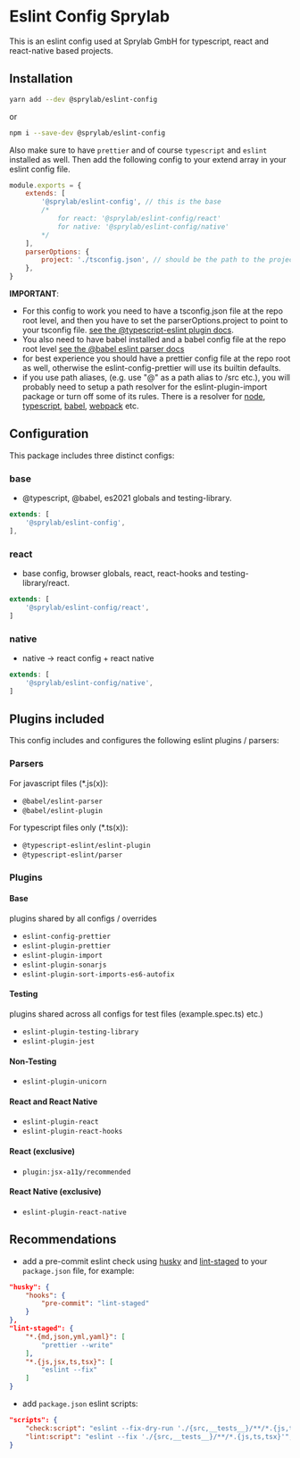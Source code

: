 # Eslint Config Sprylab

This is an eslint config used at Sprylab GmbH for typescript, react and react-native based projects.

## Installation

```bash
yarn add --dev @sprylab/eslint-config
```

or

```bash
npm i --save-dev @sprylab/eslint-config
```

Also make sure to have `prettier` and of course `typescript` and `eslint` installed as well.
Then add the following config to your extend array in your eslint config file.

```js
module.exports = {
    extends: [
        '@sprylab/eslint-config', // this is the base
        /* 
            for react: '@sprylab/eslint-config/react'
            for native: '@sprylab/eslint-config/native'
        */
    ],
    parserOptions: {
        project: './tsconfig.json', // should be the path to the projects tsconfig.json
    },
}
```

**IMPORTANT**:

- For this config to work you need to have a tsconfig.json file at the repo root level, and then you have to set the parserOptions.project to point to your tsconfig file. [see the @typescript-eslint plugin docs](https://www.npmjs.com/package/@typescript-eslint/eslint-plugin).
- You also need to have babel installed and a babel config file at the repo root level [see the @babel eslint parser docs](https://www.npmjs.com/package/@babel/eslint-parser)
- for best experience you should have a prettier config file at the repo root as well, otherwise the eslint-config-prettier will use its builtin defaults.
- if you use path aliases, (e.g. use "@" as a path alias to /src etc.), you will probably need to setup a path resolver for the eslint-plugin-import package or turn off some of its rules. There is a resolver for [node](https://www.npmjs.com/package/eslint-import-resolver-node), [typescript](https://www.npmjs.com/package/eslint-import-resolver-typescript), [babel](https://www.npmjs.com/package/eslint-import-resolver-babel-module), [webpack](https://www.npmjs.com/package/eslint-import-resolver-webpack) etc.

## Configuration

This package includes three distinct configs:

### base

- @typescript, @babel, es2021 globals and testing-library.

```js
extends: [
    '@sprylab/eslint-config',
],
```

### react

- base config, browser globals, react, react-hooks and testing-library/react.

```js
extends: [
    '@sprylab/eslint-config/react',
]
```

### native

- native -> react config + react native

```js
extends: [
    '@sprylab/eslint-config/native',
]
```

## Plugins included

This config includes and configures the following eslint plugins / parsers:

### Parsers

For javascript files (\*.js(x)):

- `@babel/eslint-parser`
- `@babel/eslint-plugin`

For typescript files only (\*.ts(x)):

- `@typescript-eslint/eslint-plugin`
- `@typescript-eslint/parser`

### Plugins

#### Base

plugins shared by all configs / overrides

- `eslint-config-prettier`
- `eslint-plugin-prettier`
- `eslint-plugin-import`
- `eslint-plugin-sonarjs`
- `eslint-plugin-sort-imports-es6-autofix`

#### Testing

plugins shared across all configs for test files (example.spec.ts) etc.)

- `eslint-plugin-testing-library`
- `eslint-plugin-jest`

#### Non-Testing

- `eslint-plugin-unicorn`

#### React and React Native

- `eslint-plugin-react`
- `eslint-plugin-react-hooks`

#### React (exclusive)

- `plugin:jsx-a11y/recommended`

#### React Native (exclusive)

- `eslint-plugin-react-native`

## Recommendations

- add a pre-commit eslint check using [husky](https://www.npmjs.com/package/husky) and [lint-staged](https://github.com/okonet/lint-staged) to your `package.json` file, for example:

```json
"husky": {
    "hooks": {
        "pre-commit": "lint-staged"
    }
},
"lint-staged": {
    "*.{md,json,yml,yaml}": [
        "prettier --write"
    ],
    "*.{js,jsx,ts,tsx}": [
        "eslint --fix"
    ]
}
```

- add `package.json` eslint scripts:

```json
"scripts": {
    "check:script": "eslint --fix-dry-run './{src,__tests__}/**/*.{js,ts,tsx}'",
    "lint:script": "eslint --fix './{src,__tests__}/**/*.{js,ts,tsx}'",
}
```
